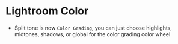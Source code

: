 # Lightroom Color

- Split tone is now `Color Grading`, you can just choose highlights, midtones, shadows, or global for the color grading color wheel